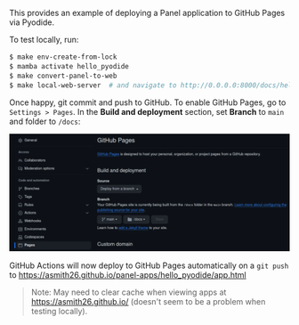 This provides an example of deploying a Panel application to GitHub Pages via Pyodide.

To test locally, run:

```bash
$ make env-create-from-lock
$ mamba activate hello_pyodide
$ make convert-panel-to-web
$ make local-web-server  # and navigate to http://0.0.0.0:8000/docs/hello_pyodide/app.html
```

Once happy, git commit and push to GitHub. To enable GitHub Pages, go to `Settings > Pages`. In the 
**Build and deployment** section, set **Branch** to `main`   and folder to `/docs`:

![Deploying GitHub Pages](../images/deploying_github_pages.png)

GitHub Actions will now deploy to GitHub Pages automatically on a `git push` to 
https://asmith26.github.io/panel-apps/hello_pyodide/app.html

> Note: May need to clear cache when viewing apps at https://asmith26.github.io/ (doesn't seem to be a problem when testing
   locally).
